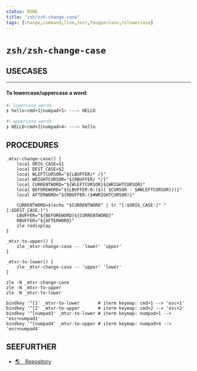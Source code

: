 ```yaml
---
status: DONE
title: "zsh/zsh-change-case"
tags: [change,command,line,text,touppercase,tolowercase]
---
```


# `zsh/zsh-change-case`

## USECASES

----
#### To lowercase/uppercase a word:


```bash
#ℹ︎ lowercase words
❯ hello<cmd+1|numpad+1> ---> HELLO
```


```bash
#ℹ︎ uppercase words
❯ HELLO<cmd+2|numpad+4> ---> hello
```



## PROCEDURES

    _mtxr-change-case() {
        local ORIG_CASE=$1
        local DEST_CASE=$2
        local WLEFTCURSOR="${LBUFFER/* /}"
        local WRIGHTCURSOR="${RBUFFER/ */}"
        local CURRENTWORD="${WLEFTCURSOR}${WRIGHTCURSOR}"
        local BEFOREWORD="${LBUFFER:0:($(( $CURSOR - $#WLEFTCURSOR)))}"
        local AFTERWORD="${RBUFFER:($#WRIGHTCURSOR)}"

        CURRENTWORD=$(echo "$CURRENTWORD" | tr "[:$ORIG_CASE:]" "[:$DEST_CASE:]")
        LBUFFER="${BEFOREWORD}${CURRENTWORD}"
        RBUFFER="${AFTERWORD}"
        zle redisplay
    }

    _mtxr-to-upper() {
        zle _mtxr-change-case -- 'lower' 'upper'
    }

    _mtxr-to-lower() {
        zle _mtxr-change-case -- 'upper' 'lower'
    }

    zle -N _mtxr-change-case
    zle -N _mtxr-to-upper
    zle -N _mtxr-to-lower

    bindkey '^[1' _mtxr-to-lower       # iterm keymap: cmd+1 --> 'esc+1'
    bindkey '^[2' _mtxr-to-upper       # iterm keymap: cmd+2 --> 'esc+2'
    bindkey '^[numpad1' _mtxr-to-lower # iterm keymap: numpad+1 --> 'esc+numpad1'
    bindkey '^[numpad4' _mtxr-to-upper # iterm keymap: numpad+4 --> 'esc+numpad4'


## SEEFURTHER

- [🌎 Repository](https://github.com/mtxr/zsh-change-case)
